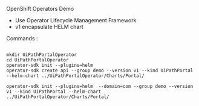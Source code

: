OpenShift Operators Demo 
- Use Operator Lifecycle Management Framework
- v1 encapsulate HELM chart


Commands :
```

mkdir UiPathPortalOperator
cd UiPathPortalOperator
operator-sdk init --plugins=helm 
operator-sdk create api --group demo --version v1 --kind UiPathPortal --helm-chart ../UiPathPortalOperator/Charts/Portal/

operator-sdk init --plugins=helm  --domain=com --group demo --version v1 --kind UiPathPortal --helm-chart ../UiPathPortalOperator/Charts/Portal/

```
